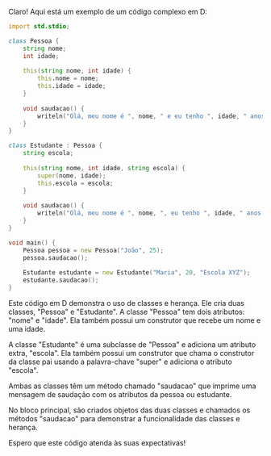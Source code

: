 Claro! Aqui está um exemplo de um código complexo em D:

```d
import std.stdio;

class Pessoa {
    string nome;
    int idade;
    
    this(string nome, int idade) {
        this.nome = nome;
        this.idade = idade;
    }
    
    void saudacao() {
        writeln("Olá, meu nome é ", nome, " e eu tenho ", idade, " anos.");
    }
}

class Estudante : Pessoa {
    string escola;
    
    this(string nome, int idade, string escola) {
        super(nome, idade);
        this.escola = escola;
    }
    
    void saudacao() {
        writeln("Olá, meu nome é ", nome, ", eu tenho ", idade, " anos e estudo na escola ", escola, ".");
    }
}

void main() {
    Pessoa pessoa = new Pessoa("João", 25);
    pessoa.saudacao();
    
    Estudante estudante = new Estudante("Maria", 20, "Escola XYZ");
    estudante.saudacao();
}
```

Este código em D demonstra o uso de classes e herança. Ele cria duas classes, "Pessoa" e "Estudante". A classe "Pessoa" tem dois atributos: "nome" e "idade". Ela também possui um construtor que recebe um nome e uma idade.

A classe "Estudante" é uma subclasse de "Pessoa" e adiciona um atributo extra, "escola". Ela também possui um construtor que chama o construtor da classe pai usando a palavra-chave "super" e adiciona o atributo "escola".

Ambas as classes têm um método chamado "saudacao" que imprime uma mensagem de saudação com os atributos da pessoa ou estudante.

No bloco principal, são criados objetos das duas classes e chamados os métodos "saudacao" para demonstrar a funcionalidade das classes e herança.

Espero que este código atenda às suas expectativas!